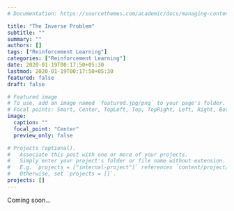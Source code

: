 ```yaml
---
# Documentation: https://sourcethemes.com/academic/docs/managing-content/

title: "The Inverse Problem"
subtitle: ""
summary: ""
authors: []
tags: ["Reinforcement Learning"]
categories: ["Reinforcement Learning"]
date: 2020-01-19T00:17:50+05:30
lastmod: 2020-01-19T00:17:50+05:30
featured: false
draft: false

# Featured image
# To use, add an image named `featured.jpg/png` to your page's folder.
# Focal points: Smart, Center, TopLeft, Top, TopRight, Left, Right, BottomLeft, Bottom, BottomRight.
image:
  caption: ""
  focal_point: "Center"
  preview_only: false

# Projects (optional).
#   Associate this post with one or more of your projects.
#   Simply enter your project's folder or file name without extension.
#   E.g. `projects = ["internal-project"]` references `content/project/deep-learning/index.md`.
#   Otherwise, set `projects = []`.
projects: []
---
```

Coming soon...